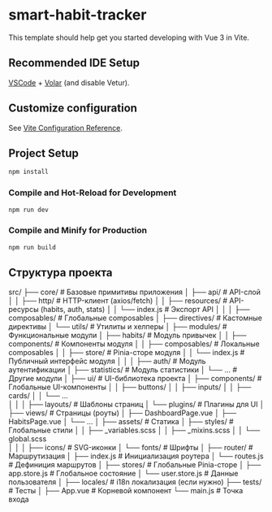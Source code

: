 # smart-habit-tracker

This template should help get you started developing with Vue 3 in Vite.

## Recommended IDE Setup

[VSCode](https://code.visualstudio.com/) + [Volar](https://marketplace.visualstudio.com/items?itemName=Vue.volar) (and disable Vetur).

## Customize configuration

See [Vite Configuration Reference](https://vite.dev/config/).

## Project Setup

```sh
npm install
```

### Compile and Hot-Reload for Development

```sh
npm run dev
```

### Compile and Minify for Production

```sh
npm run build
```

## Структура проекта
src/
├── core/                  # Базовые примитивы приложения
│   ├── api/               # API-слой
│   │   ├── http/          # HTTP-клиент (axios/fetch)
│   │   ├── resources/     # API-ресурсы (habits, auth, stats)
│   │   └── index.js       # Экспорт API
│   │
│   ├── composables/       # Глобальные composables
│   ├── directives/        # Кастомные директивы
│   └── utils/             # Утилиты и хелперы
│
├── modules/               # Функциональные модули
│   ├── habits/            # Модуль привычек
│   │   ├── components/    # Компоненты модуля
│   │   ├── composables/   # Локальные composables
│   │   ├── store/         # Pinia-сторе модуля
│   │   └── index.js       # Публичный интерфейс модуля
│   │
│   ├── auth/              # Модуль аутентификации
│   ├── statistics/        # Модуль статистики
│   └── ...                # Другие модули
│
├── ui/                    # UI-библиотека проекта
│   ├── components/        # Глобальные UI-компоненты
│   │   ├── buttons/
│   │   ├── inputs/
│   │   ├── cards/
│   │   └── ...          
│   │
│   ├── layouts/           # Шаблоны страниц
│   └── plugins/           # Плагины для UI
│
├── views/                 # Страницы (роуты)
│   ├── DashboardPage.vue
│   ├── HabitsPage.vue
│   └── ...
│
├── assets/                # Статика
│   ├── styles/            # Глобальные стили
│   │   ├── _variables.scss
│   │   ├── _mixins.scss
│   │   └── global.scss    
│   │
│   ├── icons/             # SVG-иконки
│   └── fonts/             # Шрифты
│
├── router/                # Маршрутизация
│   ├── index.js           # Инициализация роутера
│   └── routes.js          # Дефиниция маршрутов
│
├── stores/                # Глобальные Pinia-сторе
│   ├── app.store.js       # Глобальное состояние
│   └── user.store.js      # Данные пользователя
│
├── locales/               # i18n локализация (если нужно)
├── tests/                 # Тесты
│
├── App.vue                # Корневой компонент
└── main.js                # Точка входа
